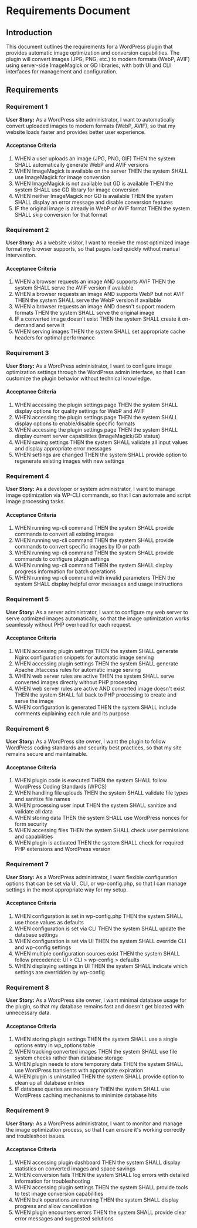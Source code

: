 # Requirements Document

## Introduction

This document outlines the requirements for a WordPress plugin that provides automatic image optimization and conversion capabilities. The plugin will convert images (JPG, PNG, etc.) to modern formats (WebP, AVIF) using server-side ImageMagick or GD libraries, with both UI and CLI interfaces for management and configuration.

## Requirements

### Requirement 1

**User Story:** As a WordPress site administrator, I want to automatically convert uploaded images to modern formats (WebP, AVIF), so that my website loads faster and provides better user experience.

#### Acceptance Criteria

1. WHEN a user uploads an image (JPG, PNG, GIF) THEN the system SHALL automatically generate WebP and AVIF versions
2. WHEN ImageMagick is available on the server THEN the system SHALL use ImageMagick for image conversion
3. WHEN ImageMagick is not available but GD is available THEN the system SHALL use GD library for image conversion
4. WHEN neither ImageMagick nor GD is available THEN the system SHALL display an error message and disable conversion features
5. IF the original image is already in WebP or AVIF format THEN the system SHALL skip conversion for that format

### Requirement 2

**User Story:** As a website visitor, I want to receive the most optimized image format my browser supports, so that pages load quickly without manual intervention.

#### Acceptance Criteria

1. WHEN a browser requests an image AND supports AVIF THEN the system SHALL serve the AVIF version if available
2. WHEN a browser requests an image AND supports WebP but not AVIF THEN the system SHALL serve the WebP version if available
3. WHEN a browser requests an image AND doesn't support modern formats THEN the system SHALL serve the original image
4. IF a converted image doesn't exist THEN the system SHALL create it on-demand and serve it
5. WHEN serving images THEN the system SHALL set appropriate cache headers for optimal performance

### Requirement 3

**User Story:** As a WordPress administrator, I want to configure image optimization settings through the WordPress admin interface, so that I can customize the plugin behavior without technical knowledge.

#### Acceptance Criteria

1. WHEN accessing the plugin settings page THEN the system SHALL display options for quality settings for WebP and AVIF
2. WHEN accessing the plugin settings page THEN the system SHALL display options to enable/disable specific formats
3. WHEN accessing the plugin settings page THEN the system SHALL display current server capabilities (ImageMagick/GD status)
4. WHEN saving settings THEN the system SHALL validate all input values and display appropriate error messages
5. WHEN settings are changed THEN the system SHALL provide option to regenerate existing images with new settings

### Requirement 4

**User Story:** As a developer or system administrator, I want to manage image optimization via WP-CLI commands, so that I can automate and script image processing tasks.

#### Acceptance Criteria

1. WHEN running wp-cli command THEN the system SHALL provide commands to convert all existing images
2. WHEN running wp-cli command THEN the system SHALL provide commands to convert specific images by ID or path
3. WHEN running wp-cli command THEN the system SHALL provide commands to configure plugin settings
4. WHEN running wp-cli command THEN the system SHALL display progress information for batch operations
5. WHEN running wp-cli command with invalid parameters THEN the system SHALL display helpful error messages and usage instructions

### Requirement 5

**User Story:** As a server administrator, I want to configure my web server to serve optimized images automatically, so that the image optimization works seamlessly without PHP overhead for each request.

#### Acceptance Criteria

1. WHEN accessing plugin settings THEN the system SHALL generate Nginx configuration snippets for automatic image serving
2. WHEN accessing plugin settings THEN the system SHALL generate Apache .htaccess rules for automatic image serving
3. WHEN web server rules are active THEN the system SHALL serve converted images directly without PHP processing
4. WHEN web server rules are active AND converted image doesn't exist THEN the system SHALL fall back to PHP processing to create and serve the image
5. WHEN configuration is generated THEN the system SHALL include comments explaining each rule and its purpose

### Requirement 6

**User Story:** As a WordPress site owner, I want the plugin to follow WordPress coding standards and security best practices, so that my site remains secure and maintainable.

#### Acceptance Criteria

1. WHEN plugin code is executed THEN the system SHALL follow WordPress Coding Standards (WPCS)
2. WHEN handling file uploads THEN the system SHALL validate file types and sanitize file names
3. WHEN processing user input THEN the system SHALL sanitize and validate all data
4. WHEN storing data THEN the system SHALL use WordPress nonces for form security
5. WHEN accessing files THEN the system SHALL check user permissions and capabilities
6. WHEN plugin is activated THEN the system SHALL check for required PHP extensions and WordPress version

### Requirement 7

**User Story:** As a WordPress administrator, I want flexible configuration options that can be set via UI, CLI, or wp-config.php, so that I can manage settings in the most appropriate way for my setup.

#### Acceptance Criteria

1. WHEN configuration is set in wp-config.php THEN the system SHALL use those values as defaults
2. WHEN configuration is set via CLI THEN the system SHALL update the database settings
3. WHEN configuration is set via UI THEN the system SHALL override CLI and wp-config settings
4. WHEN multiple configuration sources exist THEN the system SHALL follow precedence: UI > CLI > wp-config > defaults
5. WHEN displaying settings in UI THEN the system SHALL indicate which settings are overridden by wp-config

### Requirement 8

**User Story:** As a WordPress site owner, I want minimal database usage for the plugin, so that my database remains fast and doesn't get bloated with unnecessary data.

#### Acceptance Criteria

1. WHEN storing plugin settings THEN the system SHALL use a single options entry in wp_options table
2. WHEN tracking converted images THEN the system SHALL use file system checks rather than database storage
3. WHEN plugin needs to store temporary data THEN the system SHALL use WordPress transients with appropriate expiration
4. WHEN plugin is uninstalled THEN the system SHALL provide option to clean up all database entries
5. IF database queries are necessary THEN the system SHALL use WordPress caching mechanisms to minimize database hits

### Requirement 9

**User Story:** As a WordPress administrator, I want to monitor and manage the image optimization process, so that I can ensure it's working correctly and troubleshoot issues.

#### Acceptance Criteria

1. WHEN accessing plugin dashboard THEN the system SHALL display statistics on converted images and space savings
2. WHEN conversion fails THEN the system SHALL log errors with detailed information for troubleshooting
3. WHEN accessing plugin settings THEN the system SHALL provide tools to test image conversion capabilities
4. WHEN bulk operations are running THEN the system SHALL display progress and allow cancellation
5. WHEN plugin encounters errors THEN the system SHALL provide clear error messages and suggested solutions